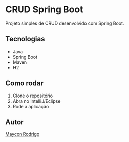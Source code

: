 # CRUD Spring Boot
Projeto simples de CRUD desenvolvido com Spring Boot.

## Tecnologias
- Java
- Spring Boot
- Maven
- H2

## Como rodar
1. Clone o repositório
2. Abra no IntelliJ/Eclipse
3. Rode a aplicação

## Autor
[Maycon Rodrigo](https://github.com/Maycola0707)
